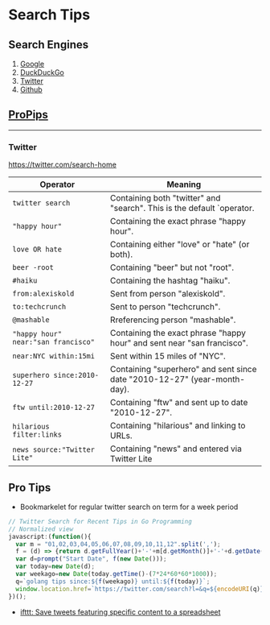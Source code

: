 # Search Tips

## Search Engines
1. [Google](google.md)
1. [DuckDuckGo](google.md#duckduckgo)
1. [Twitter](#twitter)
1. [Github](github.md)

## [ProPips](pro-tips)

----

### Twitter
https://twitter.com/search-home

 Operator                           | Meaning
------------------------------------|-------------------------------------------------------------
`twitter search`                    | Containing both "twitter" and "search". This is the default `operator.
`"happy hour"`                      | Containing the exact phrase "happy hour".
`love OR hate`                      | Containing either "love" or "hate" (or both).
`beer -root`                        | Containing "beer" but not "root".
`#haiku`                            | Containing the hashtag "haiku".
`from:alexiskold`                   | Sent from person "alexiskold".
`to:techcrunch`                     | Sent to person "techcrunch".
`@mashable`                         | Rreferencing person "mashable".
`"happy hour" near:"san francisco"` | Containing the exact phrase "happy hour" and sent near "san francisco".
`near:NYC within:15mi`              | Sent within 15 miles of "NYC".
`superhero since:2010-12-27`        | Containing "superhero" and sent since date "2010-12-27" (year-month-day).
`ftw until:2010-12-27`              | Containing "ftw" and sent up to date "2010-12-27".
`hilarious filter:links`            | Containing "hilarious" and linking to URLs.
`news source:"Twitter Lite"`        | Containing "news" and entered via Twitter Lite



## Pro Tips

 * Bookmarkelet for regular twitter search on term for a week period

  ```javascript
  // Twitter Search for Recent Tips in Go Programming
  // Normalized view
  javascript:(function(){
    var m = "01,02,03,04,05,06,07,08,09,10,11,12".split(',');
    f = (d) => {return d.getFullYear()+'-'+m[d.getMonth()]+'-'+d.getDate()};
    var d=prompt("Start Date", f(new Date()));
    var today=new Date(d);
    var weekago=new Date(today.getTime()-(7*24*60*60*1000));
    q=`golang tips since:${f(weekago)} until:${f(today)}`;
    window.location.href=`https://twitter.com/search?l=&q=${encodeURI(q)}&src=typd`;
  })();
  ```

  * [ifttt: Save tweets featuring specific content to a spreadsheet](https://ifttt.com/applets/P45PCZKW-save-tweets-featuring-specific-content-to-a-spreadsheet)